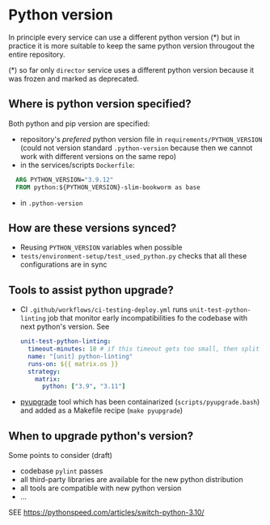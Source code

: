# Python version

In principle every service can use a different python version (*) but in practice it is more
suitable to keep the same python version througout the entire repository.


(*) so far only ``director`` service uses a different python version because it was
frozen and marked as deprecated.

## Where is python version specified?

Both python and pip version are specified:

-  repository's *prefered* python version file in ``requirements/PYTHON_VERSION`` (could not version standard `.python-version` because then we cannot work with different versions on the same repo)
-  in the services/scripts ``Dockerfile``:
  ```Dockerfile
    ARG PYTHON_VERSION="3.9.12"
    FROM python:${PYTHON_VERSION}-slim-bookworm as base
  ```
- in ``.python-version``



## How are these versions synced?

- Reusing ``PYTHON_VERSION`` variables when possible
- ``tests/environment-setup/test_used_python.py`` checks that all these configurations are in sync



## Tools to assist python upgrade?

- CI ``.github/workflows/ci-testing-deploy.yml`` runs ``unit-test-python-linting`` job that monitor early incompatibilities fo the codebase with next python's version. See
  ```yaml
  unit-test-python-linting:
    timeout-minutes: 18 # if this timeout gets too small, then split the tests
    name: "[unit] python-linting"
    runs-on: ${{ matrix.os }}
    strategy:
      matrix:
        python: ["3.9", "3.11"]
  ```
- [pyupgrade](https://github.com/asottile/pyupgrade) tool which has been containarized (``scripts/pyupgrade.bash``) and added as a Makefile recipe (``make pyupgrade``)



## When to upgrade python's version?

Some points to consider (draft)

 - codebase ``pylint`` passes
 - all third-party libraries are available for the new python distribution
 - all tools are compatible with new python version
 - ...

 SEE https://pythonspeed.com/articles/switch-python-3.10/
